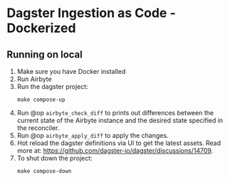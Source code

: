 # Dagster Ingestion as Code - Dockerized

## Running on local
1. Make sure you have Docker installed
2. Run Airbyte
3. Run the dagster project:
    ```
    make compose-up
    ```
4. Run @op `airbyte_check_diff` to prints out differences between the current state of the Airbyte instance and the desired state specified in the reconciler.
5. Run @op `airbyte_apply_diff` to apply the changes.
6. Hot reload the dagster definitions via UI to get the latest assets. Read more at: https://github.com/dagster-io/dagster/discussions/14709.
7. To shut down the project:
    ```
    make compose-down
    ```

